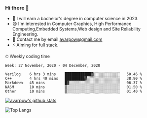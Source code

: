 ### Hi there 👋
<!--I have been a GitHub member for [![Years Badge](https://badges.pufler.dev/years/avarpow)](https://badges.pufler.dev)-->
- 🌱 I will earn a bachelor's degree in computer science in 2023.
- 😄 I'm interested in Computer Graphics, High Performance Computing,Embedded Systems,Web design and Site Reliability Engineering.
- 💬 Contact me by email avarpow@gmail.com
- ⚡ Aiming for full stack.

<!--💻 Coding Activity Logging

[![Commits Badge](https://badges.pufler.dev/commits/weekly/avarpow)](https://badges.pufler.dev)-->

⏱ Weekly coding time
<!--START_SECTION:waka-->
```text
Week: 27 November, 2020 - 04 December, 2020

Verilog    6 hrs 3 mins    ████████████▓░░░░░░░░░░░░   50.46 % 
C++        4 hrs 40 mins   █████████▓░░░░░░░░░░░░░░░   38.90 % 
Markdown   45 mins         █▓░░░░░░░░░░░░░░░░░░░░░░░   06.37 % 
NASM       10 mins         ▒░░░░░░░░░░░░░░░░░░░░░░░░   01.50 % 
Other      10 mins         ▒░░░░░░░░░░░░░░░░░░░░░░░░   01.40 % 
```
<!--END_SECTION:waka-->

[![avarpow's github stats](https://github-readme-stats.vercel.app/api?username=avarpow&count_private=true&show_icons=true&hide=issues&hide_border=true)](https://github.com/anuraghazra/github-readme-stats)

![Top Langs](https://github-readme-stats.vercel.app/api/top-langs/?username=avarpow&layout=compact&hide_border=true) 
<!--[![avarpow's wakatime stats](https://github-readme-stats.vercel.app/api/wakatime?username=avarpow)](https://github.com/anuraghazra/github-readme-stats)-->
